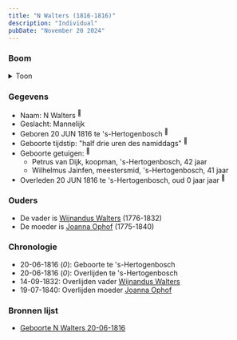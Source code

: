 ```yaml
---
title: "N Walters (1816-1816)"
description: "Individual"
pubDate: "November 20 2024"
---
```


### Boom
<details><summary>Toon</summary>

![test](https://www.plantuml.com/plantuml/svg/dP9DQm8n48Rl-HL3FNWITjtr4x7MehJIMka77YMxExgfsKGo4H7nlpUwMoi82ZqbJEPzvydCzCXoOzUPPBGKQiKDpo3YyN9Xz5ebZrfg0zPmHUu9bMMfI11YOMA9-HspbTr2Xbc4Xl8GMJIexNQ5xCmrbfm8TWm0-jeaQ3vJ4IyL4dKw6HUgsuM0xHahm-HOYbYkk9kARyLLiYQOSkciwGuumRFd-PuFK1e4mzgmxuntSu4osKEd7V5eEukqjHBRNV0RCFfwSKUZ3lTdMRHSIpbpphFOQA98EvP3UWWVWmdupQ0APQeyeR5wWIhI5AUEhu0QQQuKXxTLgkSddchByGpxWs0GNE4vuTGk_M_JjN9rC_Ikq7NQ6qmIeHQvulNXtIdyy0Wwz3ml3A4anIArMvHIRnpidXKDhLIA35Ryw2zGA5tW-DHal-N65vEfDk4qrTiJgdhkK-C3OlqVBRcgTWlLGxSycVm1)
</details>

### Gegevens
- Naam: N Walters <sup><a href="../s00296/" style="text-decoration:none" title="Geboorte N Walters 20-06-1816">:link:</a></sup>
- Geslacht: Mannelijk
- Geboren 20 JUN 1816 te 's-Hertogenbosch <sup><a href="../s00296/" style="text-decoration:none" title="Geboorte N Walters 20-06-1816">:link:</a></sup>
- Geboorte tijdstip: "half drie uren des namiddags" <sup><a href="../s00296/" style="text-decoration:none" title="Geboorte N Walters 20-06-1816">:link:</a></sup>
- Geboorte getuigen: <sup><a href="../s00296/" style="text-decoration:none" title="Geboorte N Walters 20-06-1816">:link:</a></sup>
  - Petrus van Dijk, koopman, \'s-Hertogenbosch, 42 jaar
  - Wilhelmus Jainfen, meestersmid, \'s-Hertogenbosch, 41 jaar
- Overleden 20 JUN 1816 te 's-Hertogenbosch, oud 0 jaar jaar <sup><a href="../s00296/" style="text-decoration:none" title="Geboorte N Walters 20-06-1816">:link:</a></sup>

### Ouders
- De vader is [Wijnandus Walters](../i00101/) (1776-1832)
- De moeder is [Joanna Ophof](../i00129/) (1775-1840)

### Chronologie
- 20-06-1816 (<i>0</i>): Geboorte te 's-Hertogenbosch
- 20-06-1816 (<i>0</i>): Overlijden te 's-Hertogenbosch
- 14-09-1832: Overlijden vader [Wijnandus Walters](../i00101/)
- 19-07-1840: Overlijden moeder [Joanna Ophof](../i00129/)

### Bronnen lijst
- [Geboorte N Walters 20-06-1816](../s00296/)